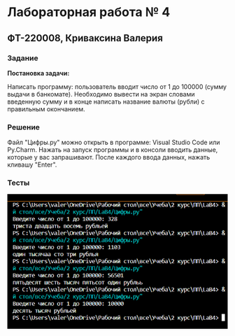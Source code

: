 #  Лабораторная работа № 4
## ФТ-220008, Криваксина Валерия 
### Задание
__Постановка задачи:__

Написать программу: пользователь вводит число от 1 до 100000 (сумму выдачи в банкомате). Необходимо вывести на экран  словами введенную сумму и в конце написать название валюты (рубли) с правильным окончанием. 

### Решение 

Файл "Цифры.py" можно открыть в программе: Visual Studio Code или Py.Charm. Нажать на запуск программы и в консоли вводить данные, которые у вас запрашивают. После каждого ввода данных, нажать кливашу "Enter".

### Тесты 
![тест](https://github.com/Valeria2601/LaB4/blob/main/%D0%A2%D0%B5%D1%81%D1%82%D1%8B.png)